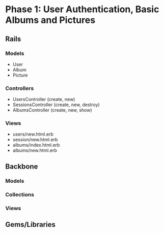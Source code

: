# Phase 1: User Authentication, Basic Albums and Pictures

## Rails
### Models
* User
* Album
* Picture

### Controllers
* UsersController (create, new)
* SessionsController (create, new, destroy)
* AlbumsController (create, new, show)

### Views
* users/new.html.erb
* session/new.html.erb
* albums/index.html.erb
* albums/new.html.erb

## Backbone
### Models

### Collections

### Views

## Gems/Libraries

